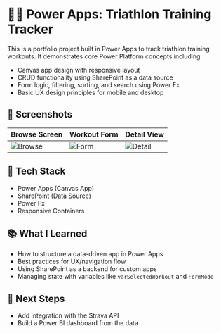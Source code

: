 # 🏃‍♂️ Power Apps: Triathlon Training Tracker

This is a portfolio project built in Power Apps to track triathlon training workouts. It demonstrates core Power Platform concepts including:

- Canvas app design with responsive layout
- CRUD functionality using SharePoint as a data source
- Form logic, filtering, sorting, and search using Power Fx
- Basic UX design principles for mobile and desktop

## 📸 Screenshots

| Browse Screen | Workout Form | Detail View |
|---------------|---------------|--------------|
| ![Browse](screenshots/browse.png) | ![Form](screenshots/form.png) | ![Detail](screenshots/detail.png) |

## 🔧 Tech Stack

- Power Apps (Canvas App)
- SharePoint (Data Source)
- Power Fx
- Responsive Containers

## 📚 What I Learned

- How to structure a data-driven app in Power Apps
- Best practices for UX/navigation flow
- Using SharePoint as a backend for custom apps
- Managing state with variables like `varSelectedWorkout` and `FormMode`

## 🚀 Next Steps

- Add integration with the Strava API
- Build a Power BI dashboard from the data
